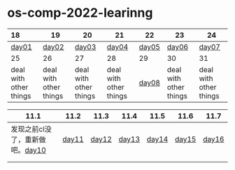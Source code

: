 # os-comp-2022-learinng

| 18                          | 19                          | 20                          | 21                          | 22                          | 23                          | 24                          |
|:--------------------------- | --------------------------- | --------------------------- | --------------------------- | --------------------------- | --------------------------- | --------------------------- |
| [day01](./records/day01.md) | [day02](./records/day02.md) | [day03](./records/day03.md) | [day04](./records/day04.md) | [day05](./records/day05.md) | [day06](./records/day06.md) | [day07](./records/day07.md) |
| 25                          | 26                          | 27                          | 28                          | 29                          | 30                          | 31                          |
| deal with other things      | deal with other things      | deal with other things      | deal with other things      | [day08](./records/day08.md) | deal with other things      | deal with other things      |

| 11.1                                      | 11.2                        | 11.3                        | 11.4                        | 11.5                        | 11.6                        | 11.7                        |
| ----------------------------------------- | --------------------------- | --------------------------- | --------------------------- | --------------------------- | --------------------------- | --------------------------- |
| 发现之前cl没了，重新做吧。[day10](./records/day10.md) | [day11](./records/day11.md) | [day12](./records/day12.md) | [day13](./records/day13.md) | [day14](./records/day14.md) | [day15](./records/day15.md) | [day16](./records/day16.md) |
|                                           |                             |                             |                             |                             |                             |                             |
|                                           |                             |                             |                             |                             |                             |                             |